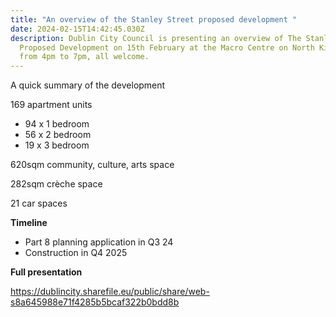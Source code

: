 ```yaml
---
title: "An overview of the Stanley Street proposed development "
date: 2024-02-15T14:42:45.030Z
description: Dublin City Council is presenting an overview of The Stanley Street
  Proposed Development on 15th February at the Macro Centre on North King Street
  from 4pm to 7pm, all welcome.
---
```

A quick summary of the development

169 apartment units

* 94 x 1 bedroom
* 56 x 2 bedroom
* 19 x 3 bedroom

620sqm community, culture, arts space

282sqm crèche space

21 car spaces

**Timeline** 

* Part 8 planning application in Q3 24
* Construction in Q4 2025

**Full presentation**

<https://dublincity.sharefile.eu/public/share/web-s8a645988e71f4285b5bcaf322b0bdd8b>